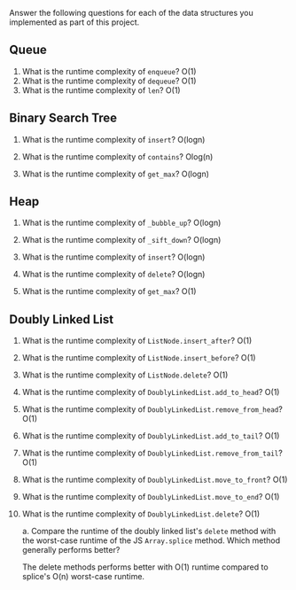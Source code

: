 Answer the following questions for each of the data structures you implemented as part of this project.

## Queue

1. What is the runtime complexity of `enqueue`?
    O(1)
2. What is the runtime complexity of `dequeue`?
    O(1)
3. What is the runtime complexity of `len`?
    O(1)

## Binary Search Tree

1. What is the runtime complexity of `insert`?   O(logn)

2. What is the runtime complexity of `contains`?
    Olog(n)

3. What is the runtime complexity of `get_max`? 
    O(logn)

## Heap

1. What is the runtime complexity of `_bubble_up`?
    O(logn)

2. What is the runtime complexity of `_sift_down`?
    O(logn)

3. What is the runtime complexity of `insert`?
    O(logn)

4. What is the runtime complexity of `delete`?
    O(logn)

5. What is the runtime complexity of `get_max`?
    O(1)

## Doubly Linked List

1. What is the runtime complexity of `ListNode.insert_after`?
    O(1)

2. What is the runtime complexity of `ListNode.insert_before`?
    O(1)

3. What is the runtime complexity of `ListNode.delete`?
    O(1)

4. What is the runtime complexity of `DoublyLinkedList.add_to_head`?
    O(1)

5. What is the runtime complexity of `DoublyLinkedList.remove_from_head`?
    O(1)

6. What is the runtime complexity of `DoublyLinkedList.add_to_tail`?
    O(1)

7. What is the runtime complexity of    `DoublyLinkedList.remove_from_tail`?
    O(1)

8. What is the runtime complexity of `DoublyLinkedList.move_to_front`?
    O(1)

9. What is the runtime complexity of `DoublyLinkedList.move_to_end`?
    O(1)

10. What is the runtime complexity of `DoublyLinkedList.delete`?
    O(1)

    a. Compare the runtime of the doubly linked list's `delete` method with the worst-case runtime of the JS `Array.splice` method. Which method generally performs better?

    The delete methods performs better with O(1) runtime compared to splice's O(n) worst-case runtime.